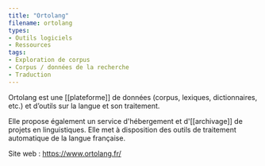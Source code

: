 ```yaml
---
title: "Ortolang"
filename: ortolang
types:
- Outils logiciels
- Ressources
tags:
- Exploration de corpus
- Corpus / données de la recherche
- Traduction
---
```


Ortolang est une [[plateforme]] de données (corpus, lexiques, dictionnaires, etc.) et d’outils sur la langue et son traitement.

Elle propose également un service d'hébergement et d'[[archivage]] de projets en linguistiques. Elle met à disposition des outils de traitement automatique de la langue française.

Site web : <https://www.ortolang.fr/>

